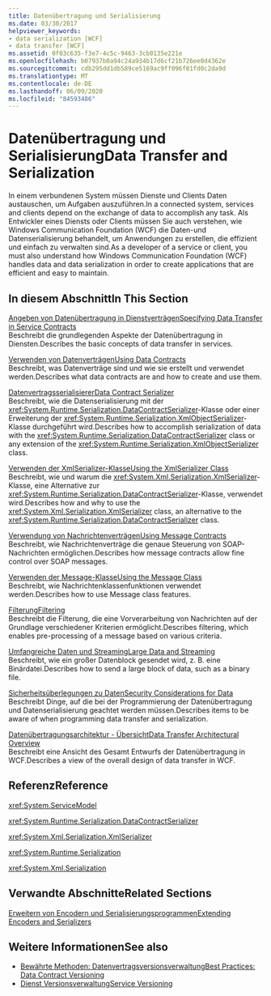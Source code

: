 ```yaml
---
title: Datenübertragung und Serialisierung
ms.date: 03/30/2017
helpviewer_keywords:
- data serialization [WCF]
- data transfer [WCF]
ms.assetid: 0f03c635-f3e7-4c5c-9463-3cb0135e221e
ms.openlocfilehash: b07937b0a94c24a934b17d6cf21b726ee0d4362e
ms.sourcegitcommit: cdb295dd1db589ce5169ac9ff096f01fd0c2da9d
ms.translationtype: MT
ms.contentlocale: de-DE
ms.lasthandoff: 06/09/2020
ms.locfileid: "84593486"
---
```

# <a name="data-transfer-and-serialization"></a><span data-ttu-id="54b4e-102">Datenübertragung und Serialisierung</span><span class="sxs-lookup"><span data-stu-id="54b4e-102">Data Transfer and Serialization</span></span>
<span data-ttu-id="54b4e-103">In einem verbundenen System müssen Dienste und Clients Daten austauschen, um Aufgaben auszuführen.</span><span class="sxs-lookup"><span data-stu-id="54b4e-103">In a connected system, services and clients depend on the exchange of data to accomplish any task.</span></span> <span data-ttu-id="54b4e-104">Als Entwickler eines Diensts oder Clients müssen Sie auch verstehen, wie Windows Communication Foundation (WCF) die Daten-und Datenserialisierung behandelt, um Anwendungen zu erstellen, die effizient und einfach zu verwalten sind.</span><span class="sxs-lookup"><span data-stu-id="54b4e-104">As a developer of a service or client, you must also understand how Windows Communication Foundation (WCF) handles data and data serialization in order to create applications that are efficient and easy to maintain.</span></span>  
  
## <a name="in-this-section"></a><span data-ttu-id="54b4e-105">In diesem Abschnitt</span><span class="sxs-lookup"><span data-stu-id="54b4e-105">In This Section</span></span>  
 [<span data-ttu-id="54b4e-106">Angeben von Datenübertragung in Dienstverträgen</span><span class="sxs-lookup"><span data-stu-id="54b4e-106">Specifying Data Transfer in Service Contracts</span></span>](specifying-data-transfer-in-service-contracts.md)  
 <span data-ttu-id="54b4e-107">Beschreibt die grundlegenden Aspekte der Datenübertragung in Diensten.</span><span class="sxs-lookup"><span data-stu-id="54b4e-107">Describes the basic concepts of data transfer in services.</span></span>  
  
 [<span data-ttu-id="54b4e-108">Verwenden von Datenverträgen</span><span class="sxs-lookup"><span data-stu-id="54b4e-108">Using Data Contracts</span></span>](using-data-contracts.md)  
 <span data-ttu-id="54b4e-109">Beschreibt, was Datenverträge sind und wie sie erstellt und verwendet werden.</span><span class="sxs-lookup"><span data-stu-id="54b4e-109">Describes what data contracts are and how to create and use them.</span></span>  
  
 [<span data-ttu-id="54b4e-110">Datenvertragsserialisierer</span><span class="sxs-lookup"><span data-stu-id="54b4e-110">Data Contract Serializer</span></span>](data-contract-serializer.md)  
 <span data-ttu-id="54b4e-111">Beschreibt, wie die Datenserialisierung mit der <xref:System.Runtime.Serialization.DataContractSerializer>-Klasse oder einer Erweiterung der <xref:System.Runtime.Serialization.XmlObjectSerializer>-Klasse durchgeführt wird.</span><span class="sxs-lookup"><span data-stu-id="54b4e-111">Describes how to accomplish serialization of data with the <xref:System.Runtime.Serialization.DataContractSerializer> class or any extension of the <xref:System.Runtime.Serialization.XmlObjectSerializer> class.</span></span>  
  
 [<span data-ttu-id="54b4e-112">Verwenden der XmlSerializer-Klasse</span><span class="sxs-lookup"><span data-stu-id="54b4e-112">Using the XmlSerializer Class</span></span>](using-the-xmlserializer-class.md)  
 <span data-ttu-id="54b4e-113">Beschreibt, wie und warum die <xref:System.Xml.Serialization.XmlSerializer>-Klasse, eine Alternative zur <xref:System.Runtime.Serialization.DataContractSerializer>-Klasse, verwendet wird.</span><span class="sxs-lookup"><span data-stu-id="54b4e-113">Describes how and why to use the <xref:System.Xml.Serialization.XmlSerializer> class, an alternative to the <xref:System.Runtime.Serialization.DataContractSerializer> class.</span></span>  
  
 [<span data-ttu-id="54b4e-114">Verwendung von Nachrichtenverträgen</span><span class="sxs-lookup"><span data-stu-id="54b4e-114">Using Message Contracts</span></span>](using-message-contracts.md)  
 <span data-ttu-id="54b4e-115">Beschreibt, wie Nachrichtenverträge die genaue Steuerung von SOAP-Nachrichten ermöglichen.</span><span class="sxs-lookup"><span data-stu-id="54b4e-115">Describes how message contracts allow fine control over SOAP messages.</span></span>  
  
 [<span data-ttu-id="54b4e-116">Verwenden der Message-Klasse</span><span class="sxs-lookup"><span data-stu-id="54b4e-116">Using the Message Class</span></span>](using-the-message-class.md)  
 <span data-ttu-id="54b4e-117">Beschreibt, wie Nachrichtenklassenfunktionen verwendet werden.</span><span class="sxs-lookup"><span data-stu-id="54b4e-117">Describes how to use Message class features.</span></span>  
  
 [<span data-ttu-id="54b4e-118">Filterung</span><span class="sxs-lookup"><span data-stu-id="54b4e-118">Filtering</span></span>](filtering.md)  
 <span data-ttu-id="54b4e-119">Beschreibt die Filterung, die eine Vorverarbeitung von Nachrichten auf der Grundlage verschiedener Kriterien ermöglicht.</span><span class="sxs-lookup"><span data-stu-id="54b4e-119">Describes filtering, which enables pre-processing of a message based on various criteria.</span></span>  
  
 [<span data-ttu-id="54b4e-120">Umfangreiche Daten und Streaming</span><span class="sxs-lookup"><span data-stu-id="54b4e-120">Large Data and Streaming</span></span>](large-data-and-streaming.md)  
 <span data-ttu-id="54b4e-121">Beschreibt, wie ein großer Datenblock gesendet wird, z.&#160;B. eine Binärdatei.</span><span class="sxs-lookup"><span data-stu-id="54b4e-121">Describes how to send a large block of data, such as a binary file.</span></span>  
  
 [<span data-ttu-id="54b4e-122">Sicherheitsüberlegungen zu Daten</span><span class="sxs-lookup"><span data-stu-id="54b4e-122">Security Considerations for Data</span></span>](security-considerations-for-data.md)  
 <span data-ttu-id="54b4e-123">Beschreibt Dinge, auf die bei der Programmierung der Datenübertragung und Datenserialisierung geachtet werden müssen.</span><span class="sxs-lookup"><span data-stu-id="54b4e-123">Describes items to be aware of when programming data transfer and serialization.</span></span>  
  
 [<span data-ttu-id="54b4e-124">Datenübertragungsarchitektur - Übersicht</span><span class="sxs-lookup"><span data-stu-id="54b4e-124">Data Transfer Architectural Overview</span></span>](data-transfer-architectural-overview.md)  
 <span data-ttu-id="54b4e-125">Beschreibt eine Ansicht des Gesamt Entwurfs der Datenübertragung in WCF.</span><span class="sxs-lookup"><span data-stu-id="54b4e-125">Describes a view of the overall design of data transfer in WCF.</span></span>  
  
## <a name="reference"></a><span data-ttu-id="54b4e-126">Referenz</span><span class="sxs-lookup"><span data-stu-id="54b4e-126">Reference</span></span>  
 <xref:System.ServiceModel>  
  
 <xref:System.Runtime.Serialization.DataContractSerializer>  
  
 <xref:System.Xml.Serialization.XmlSerializer>  
  
 <xref:System.Runtime.Serialization>  
  
 <xref:System.Xml.Serialization>  
  
## <a name="related-sections"></a><span data-ttu-id="54b4e-127">Verwandte Abschnitte</span><span class="sxs-lookup"><span data-stu-id="54b4e-127">Related Sections</span></span>  
 [<span data-ttu-id="54b4e-128">Erweitern von Encodern und Serialisierungsprogrammen</span><span class="sxs-lookup"><span data-stu-id="54b4e-128">Extending Encoders and Serializers</span></span>](../extending/extending-encoders-and-serializers.md)  
  
## <a name="see-also"></a><span data-ttu-id="54b4e-129">Weitere Informationen</span><span class="sxs-lookup"><span data-stu-id="54b4e-129">See also</span></span>

- [<span data-ttu-id="54b4e-130">Bewährte Methoden: Datenvertragsversionsverwaltung</span><span class="sxs-lookup"><span data-stu-id="54b4e-130">Best Practices: Data Contract Versioning</span></span>](../best-practices-data-contract-versioning.md)
- [<span data-ttu-id="54b4e-131">Dienst Versionsverwaltung</span><span class="sxs-lookup"><span data-stu-id="54b4e-131">Service Versioning</span></span>](../service-versioning.md)
